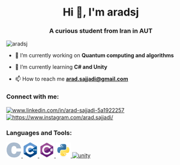 <h1 align="center">Hi 👋, I'm aradsj</h1>
<h3 align="center">A curious student from Iran in AUT</h3>

<p align="left"> <img src="https://komarev.com/ghpvc/?username=aradsj&label=Profile%20views&color=0e75b6&style=flat" alt="aradsj" /> </p>

- 🔭 I’m currently working on **Quantum computing and algorithms**

- 🌱 I’m currently learning **C# and Unity**

- 📫 How to reach me **arad.sajjadi@gmail.com**

<h3 align="left">Connect with me:</h3>
<p align="left">
<a href="https://www.linkedin.com/in/arad-sajjadi-5a1922257" target="blank"><img align="center" src="https://raw.githubusercontent.com/rahuldkjain/github-profile-readme-generator/master/src/images/icons/Social/linked-in-alt.svg" alt="www.linkedin.com/in/arad-sajjadi-5a1922257" height="30" width="40" /></a>
<a href="https://www.instagram.com/arad.sajjadi/" target="blank"><img align="center" src="https://raw.githubusercontent.com/rahuldkjain/github-profile-readme-generator/master/src/images/icons/Social/instagram.svg" alt="https://www.instagram.com/arad.sajjadi/" height="30" width="40" /></a>
</p>

<h3 align="left">Languages and Tools:</h3>
<p align="left"> <a href="https://www.cprogramming.com/" target="_blank" rel="noreferrer"> <img src="https://raw.githubusercontent.com/devicons/devicon/master/icons/c/c-original.svg" alt="c" width="40" height="40"/> </a> <a href="https://www.w3schools.com/cpp/" target="_blank" rel="noreferrer"> <img src="https://raw.githubusercontent.com/devicons/devicon/master/icons/cplusplus/cplusplus-original.svg" alt="cplusplus" width="40" height="40"/> </a> <a href="https://www.w3schools.com/cs/" target="_blank" rel="noreferrer"> <img src="https://raw.githubusercontent.com/devicons/devicon/master/icons/csharp/csharp-original.svg" alt="csharp" width="40" height="40"/> </a> <a href="https://www.python.org" target="_blank" rel="noreferrer"> <img src="https://raw.githubusercontent.com/devicons/devicon/master/icons/python/python-original.svg" alt="python" width="40" height="40"/> </a> <a href="https://unity.com/" target="_blank" rel="noreferrer"> <img src="https://www.vectorlogo.zone/logos/unity3d/unity3d-icon.svg" alt="unity" width="40" height="40"/> </a> </p>

